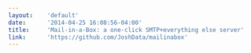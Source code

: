 ```yaml
---
layout:    'default'
date:      '2014-04-25 16:08:56-04:00'
title:     'Mail-in-a-Box: a one-click SMTP+everything else server'
link:      'https://github.com/JoshData/mailinabox'
---
```

